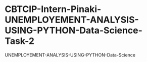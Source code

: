 # CBTCIP-Intern-Pinaki-UNEMPLOYEMENT-ANALYSIS-USING-PYTHON-Data-Science-Task-2
UNEMPLOYEMENT-ANALYSIS-USING-PYTHON-Data-Science
